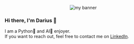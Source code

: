 <p align="center">
    <img src="https://github.com/Darius-ss10/Darius-ss10/assets/79358316/6ddbdd18-5b2d-43b9-ba40-2ee2841a719d" alt="my banner"></a>
</p>

### Hi there, I'm Darius 👋

I am a Python🐍 and AI🤖 enjoyer. <br />
If you want to reach out, feel free to contact me on [LinkedIn](https://www.linkedin.com/in/darius-muntean/).
<!--
**Darius-ss10/Darius-ss10** is a ✨ _special_ ✨ repository because its `README.md` (this file) appears on your GitHub profile.

Here are some ideas to get you started:

- 🔭 I’m currently working on ...
- 🌱 I’m currently learning ...
- 👯 I’m looking to collaborate on ...
- 🤔 I’m looking for help with ...
- 💬 Ask me about ...
- 📫 How to reach me: ...
- 😄 Pronouns: ...
- ⚡ Fun fact: ...
-->
